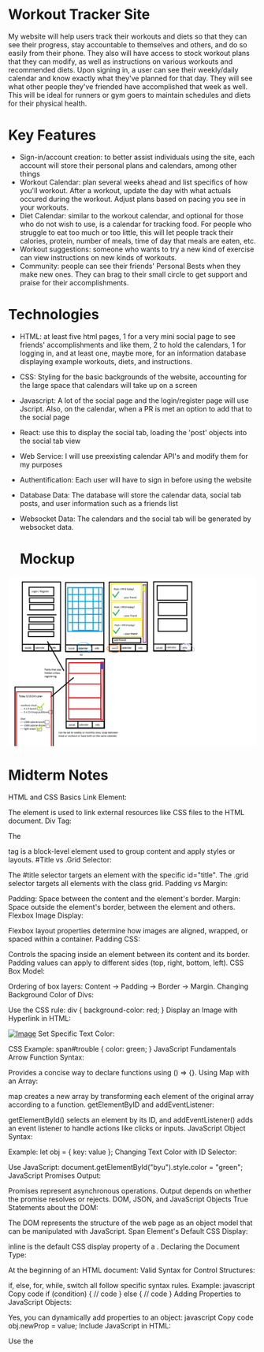 # Workout Tracker Site

My website will help users track their workouts and diets so that they can see their progress, stay accountable to themselves and others, and do so easily from their phone.  They also will have access to stock workout plans that they can modify, as well as instructions on various workouts and recommended diets.  Upon signing in, a user can see their weekly/daily calendar and know exactly what they've planned for that day.  They will see what other people they've friended have accomplished that week as well.  This will be ideal for runners or gym goers to maintain schedules and diets for their physical health.

# Key Features

- Sign-in/account creation: to better assist individuals using the site, each account will store their personal plans and calendars, among other things
- Workout Calendar: plan several weeks ahead and list specifics of how you'll workout.  After a workout, update the day with what actuals occured during the workout.  Adjust plans based on pacing you see in your workouts.
- Diet Calendar: similar to the workout calendar, and optional for those who do not wish to use, is a calendar for tracking food.  For people who struggle to eat too much or too little, this will let people track their calories, protein, number of meals, time of day that meals are eaten, etc.
- Workout suggestions: someone who wants to try a new kind of exercise can view instructions on new kinds of workouts.
- Community: people can see their friends' Personal Bests when they make new ones.  They can brag to their small circle to get support and praise for their accomplishments.

# Technologies
- HTML: at least five html pages, 1 for a very mini social page to see friends' accomplishments and like them, 2 to hold the calendars, 1 for logging in, and at least one, maybe more, for an information database displaying example workouts, diets, and instructions. 
- CSS: Styling for the basic backgrounds of the website, accounting for the large space that calendars will take up on a screen
- Javascript: A lot of the social page and the login/register page will use Jscript.  Also, on the calendar, when a PR is met an option to add that to the social page
- React: use this to display the social tab, loading the 'post' objects into the social tab view
- Web Service: I will use preexisting calendar API's and modify them for my purposes
- Authentification: Each user will have to sign in before using the website
- Database Data: The database will store the calendar data, social tab posts, and user information such as a friends list
- Websocket Data: The calendars and the social tab will be generated by websocket data.

  # Mockup
  
![](https://github.com/conreebar/Web260Startup/blob/main/mockup.png)



# Midterm Notes

HTML and CSS Basics
Link Element:

The <link> element is used to link external resources like CSS files to the HTML document.
Div Tag:

The <div> tag is a block-level element used to group content and apply styles or layouts.
#Title vs .Grid Selector:

The #title selector targets an element with the specific id="title".
The .grid selector targets all elements with the class grid.
Padding vs Margin:

Padding: Space between the content and the element's border.
Margin: Space outside the element's border, between the element and others.
Flexbox Image Display:

Flexbox layout properties determine how images are aligned, wrapped, or spaced within a container.
Padding CSS:

Controls the spacing inside an element between its content and its border. Padding values can apply to different sides (top, right, bottom, left).
CSS Box Model:

Ordering of box layers: Content → Padding → Border → Margin.
Changing Background Color of Divs:

Use the CSS rule: div { background-color: red; }
Display an Image with Hyperlink in HTML:

<a href="url"><img src="image.jpg" alt="Image"></a>
Set Specific Text Color:

CSS Example: span#trouble { color: green; }
JavaScript Fundamentals
Arrow Function Syntax:

Provides a concise way to declare functions using () => {}.
Using Map with an Array:

map creates a new array by transforming each element of the original array according to a function.
getElementByID and addEventListener:

getElementById() selects an element by its ID, and addEventListener() adds an event listener to handle actions like clicks or inputs.
JavaScript Object Syntax:

Example: let obj = { key: value };
Changing Text Color with ID Selector:

Use JavaScript: document.getElementById("byu").style.color = "green";
JavaScript Promises Output:

Promises represent asynchronous operations. Output depends on whether the promise resolves or rejects.
DOM, JSON, and JavaScript Objects
True Statements about the DOM:

The DOM represents the structure of the web page as an object model that can be manipulated with JavaScript.
Span Element's Default CSS Display:

inline is the default CSS display property of a <span>.
Declaring the Document Type:

At the beginning of an HTML document: <!DOCTYPE html>
Valid Syntax for Control Structures:

if, else, for, while, switch all follow specific syntax rules. Example:
javascript
Copy code
if (condition) {
  // code
} else {
  // code
}
Adding Properties to JavaScript Objects:

Yes, you can dynamically add properties to an object:
javascript
Copy code
obj.newProp = value;
Include JavaScript in HTML:

Use the <script> tag.
Describing JSON:

JSON (JavaScript Object Notation) is a lightweight data format used for data interchange, using key-value pairs.
Command Line and Networking
Command Line Basics:

chmod: Changes file permissions.
pwd: Prints current working directory.
cd: Changes directory.
ls: Lists directory contents.
vim, nano: Text editors.
mkdir: Creates directories.
mv, rm: Move or remove files.
man: Opens manual pages.
ssh: Starts a secure shell session.
ps: Lists processes.
wget: Downloads files from the web.
sudo: Executes commands with superuser privileges.
Remote Shell Session:

ssh creates a secure remote shell session.
Using -la with ls:

Lists all files, including hidden ones, in a long format with detailed information.
DNS, Protocols, and Web Security
Domain Structure:

Example: For banana.fruit.bozo.click:
.click is the top-level domain (TLD).
bozo is the root domain.
banana.fruit are subdomains.
HTTPS and Web Certificates:

A web certificate is necessary for HTTPS to encrypt communication between client and server.
DNS A Record:

Can point to an IP address or another A record, providing resolution for domain names.
Ports:

Port 443: HTTPS
Port 80: HTTP
Port 22: SSH
Review Key Concepts
Ensure students understand how the box model works, the difference between block and inline elements, and how JavaScript can manipulate the DOM.
Review arrow functions, objects, and promises in JavaScript.
Practice navigating the command line and understanding networking fundamentals like DNS and ports.
